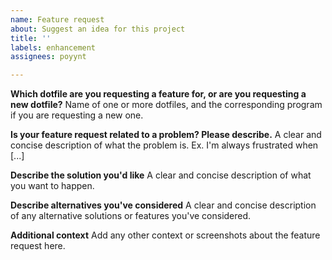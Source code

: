 ```yaml
---
name: Feature request
about: Suggest an idea for this project
title: ''
labels: enhancement
assignees: poyynt

---
```


**Which dotfile are you requesting a feature for, or are you requesting a new dotfile?**
Name of one or more dotfiles, and the corresponding program if you are requesting a new one.

**Is your feature request related to a problem? Please describe.**
A clear and concise description of what the problem is. Ex. I'm always frustrated when [...]

**Describe the solution you'd like**
A clear and concise description of what you want to happen.

**Describe alternatives you've considered**
A clear and concise description of any alternative solutions or features you've considered.

**Additional context**
Add any other context or screenshots about the feature request here.

